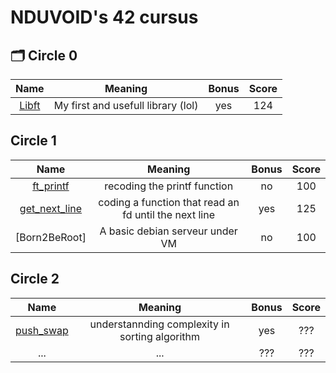 # NDUVOID's 42 cursus

## 🗂️ Circle 0
|								Name								|				Meaning					|Bonus|Score|
|:-----------------------------------------------------------------:|:-------------------------------------:|:---:|:---:|
| [Libft](https://github.com/Chahalor/40-to-home/tree/main/libft)	| My first and usefull library (lol)	| yes | 124 |

## Circle 1
|										Name										|						Meaning							|Bonus	|Score|
|:---------------------------------------------------------------------------------:|:-----------------------------------------------------:|:-----:|:---:|
| [ft_printf](https://github.com/Chahalor/40-to-home/tree/main/ft_printf)			| recoding the printf function							| no	| 100 |
| [get_next_line](https://github.com/Chahalor/40-to-home/tree/main/get_next_line)	| coding a function that read an fd until the next line	| yes	| 125 |
| [Born2BeRoot]																		| A basic debian serveur under VM						| no	| 100 |

## Circle 2
|									Name									|					Meaning							|Bonus|Score|
|:-------------------------------------------------------------------------:|:-------------------------------------------------:|:---:|:---:|
| [push_swap](https://github.com/Chahalor/40-to-home/tree/main/push_swap)	| understannding complexity in sorting algorithm	| yes | ??? |
| ... | ... | ??? | ??? |

